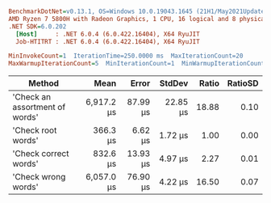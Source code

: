 ``` ini

BenchmarkDotNet=v0.13.1, OS=Windows 10.0.19043.1645 (21H1/May2021Update)
AMD Ryzen 7 5800H with Radeon Graphics, 1 CPU, 16 logical and 8 physical cores
.NET SDK=6.0.202
  [Host]     : .NET 6.0.4 (6.0.422.16404), X64 RyuJIT
  Job-HTITRT : .NET 6.0.4 (6.0.422.16404), X64 RyuJIT

MinInvokeCount=1  IterationTime=250.0000 ms  MaxIterationCount=20  
MaxWarmupIterationCount=5  MinIterationCount=1  MinWarmupIterationCount=1  

```
|                         Method |       Mean |    Error |   StdDev | Ratio | RatioSD |
|------------------------------- |-----------:|---------:|---------:|------:|--------:|
| &#39;Check an assortment of words&#39; | 6,917.2 μs | 87.99 μs | 22.85 μs | 18.88 |    0.10 |
|             &#39;Check root words&#39; |   366.3 μs |  6.62 μs |  1.72 μs |  1.00 |    0.00 |
|          &#39;Check correct words&#39; |   832.6 μs | 13.93 μs |  4.97 μs |  2.27 |    0.01 |
|            &#39;Check wrong words&#39; | 6,057.0 μs | 76.90 μs |  4.22 μs | 16.50 |    0.07 |
